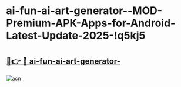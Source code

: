 # ai-fun-ai-art-generator--MOD-Premium-APK-Apps-for-Android-Latest-Update-2025-!q5kj5

# <h2><a href="https://1hsyrg.esa.edu.pl?title=ai-fun-ai-art-generator-&ref=q5kj5">🔗👉 🔴 ai-fun-ai-art-generator-</a></h2>

[![acn](https://github.com/user-attachments/assets/0f9c940e-d8b0-45ae-aac7-cd30a18b3e1c)](https://1hsyrg.esa.edu.pl?title=ai-fun-ai-art-generator-&ref=q5kj5)

